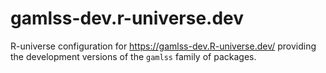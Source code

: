 # gamlss-dev.r-universe.dev

R-universe configuration for <https://gamlss-dev.R-universe.dev/>
providing the development versions of the `gamlss` family of packages.
